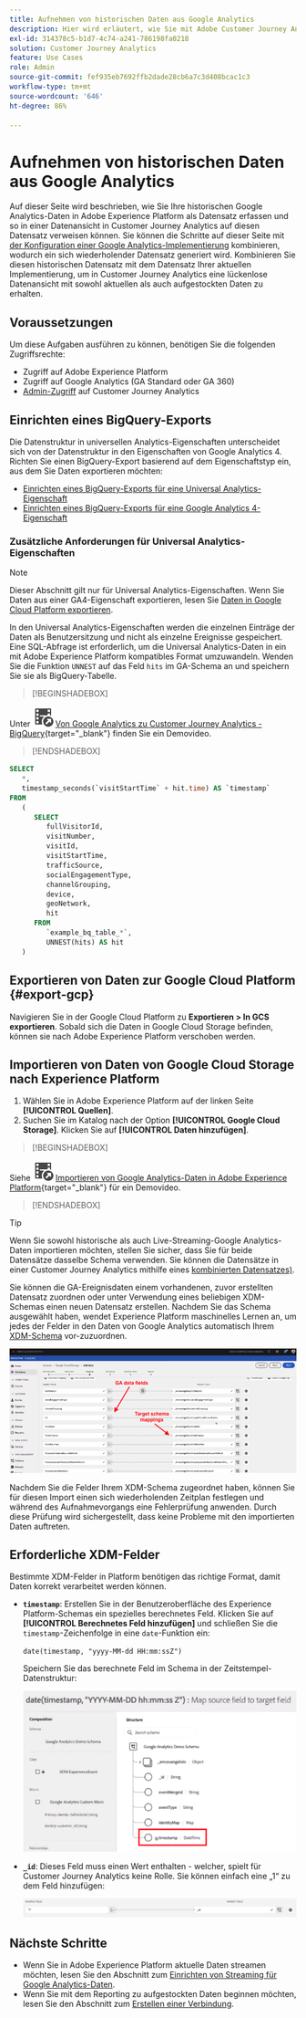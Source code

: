 ```yaml
---
title: Aufnehmen von historischen Daten aus Google Analytics
description: Hier wird erläutert, wie Sie mit Adobe Customer Journey Analytics Ihre Google Analytics-Daten in Adobe Experience Platform aufnehmen können.
exl-id: 314378c5-b1d7-4c74-a241-786198fa0218
solution: Customer Journey Analytics
feature: Use Cases
role: Admin
source-git-commit: fef935eb7692ffb2dade28cb6a7c3d408bcac1c3
workflow-type: tm+mt
source-wordcount: '646'
ht-degree: 86%

---
```



# Aufnehmen von historischen Daten aus Google Analytics

Auf dieser Seite wird beschrieben, wie Sie Ihre historischen Google Analytics-Daten in Adobe Experience Platform als Datensatz erfassen und so in einer Datenansicht in Customer Journey Analytics auf diesen Datensatz verweisen können. Sie können die Schritte auf dieser Seite mit [der Konfiguration einer Google Analytics-Implementierung](streaming.md) kombinieren, wodurch ein sich wiederholender Datensatz generiert wird. Kombinieren Sie diesen historischen Datensatz mit dem Datensatz Ihrer aktuellen Implementierung, um in Customer Journey Analytics eine lückenlose Datenansicht mit sowohl aktuellen als auch aufgestockten Daten zu erhalten.

## Voraussetzungen

Um diese Aufgaben ausführen zu können, benötigen Sie die folgenden Zugriffsrechte:

* Zugriff auf Adobe Experience Platform
* Zugriff auf Google Analytics (GA Standard oder GA 360)
* [Admin-Zugriff](/help/technotes/access-control.md) auf Customer Journey Analytics

## Einrichten eines BigQuery-Exports

Die Datenstruktur in universellen Analytics-Eigenschaften unterscheidet sich von der Datenstruktur in den Eigenschaften von Google Analytics 4. Richten Sie einen BigQuery-Export basierend auf dem Eigenschaftstyp ein, aus dem Sie Daten exportieren möchten:

* [Einrichten eines BigQuery-Exports für eine Universal Analytics-Eigenschaft](https://support.google.com/analytics/answer/3416092)
* [Einrichten eines BigQuery-Exports für eine Google Analytics 4-Eigenschaft](https://support.google.com/analytics/answer/9823238)

### Zusätzliche Anforderungen für Universal Analytics-Eigenschaften

>[!NOTE]
>
>Dieser Abschnitt gilt nur für Universal Analytics-Eigenschaften. Wenn Sie Daten aus einer GA4-Eigenschaft exportieren, lesen Sie [Daten in Google Cloud Platform exportieren](#export-gcp).

In den Universal Analytics-Eigenschaften werden die einzelnen Einträge der Daten als Benutzersitzung und nicht als einzelne Ereignisse gespeichert. Eine SQL-Abfrage ist erforderlich, um die Universal Analytics-Daten in ein mit Adobe Experience Platform kompatibles Format umzuwandeln. Wenden Sie die Funktion `UNNEST` auf das Feld `hits` im GA-Schema an und speichern Sie sie als BigQuery-Tabelle.


>[!BEGINSHADEBOX]

Unter ![VideoCheckedOut](/help/assets/icons/VideoCheckedOut.svg) [Von Google Analytics zu Customer Journey Analytics - BigQuery](https://video.tv.adobe.com/v/332634?quality=12&learn=on){target="_blank"} finden Sie ein Demovideo.

>[!ENDSHADEBOX]


```sql
SELECT
   *,
   timestamp_seconds(`visitStartTime` + hit.time) AS `timestamp` 
FROM
   (
      SELECT
         fullVisitorId,
         visitNumber,
         visitId,
         visitStartTime,
         trafficSource,
         socialEngagementType,
         channelGrouping,
         device,
         geoNetwork,
         hit 
      FROM
         `example_bq_table_*`,
         UNNEST(hits) AS hit 
   )
```

## Exportieren von Daten zur Google Cloud Platform {#export-gcp}

Navigieren Sie in der Google Cloud Platform zu **Exportieren > In GCS exportieren**. Sobald sich die Daten in Google Cloud Storage befinden, können sie nach Adobe Experience Platform verschoben werden.

## Importieren von Daten von Google Cloud Storage nach Experience Platform

1. Wählen Sie in Adobe Experience Platform auf der linken Seite **[!UICONTROL Quellen]**.
1. Suchen Sie im Katalog nach der Option **[!UICONTROL Google Cloud Storage]**. Klicken Sie auf **[!UICONTROL Daten hinzufügen]**.


>[!BEGINSHADEBOX]

Siehe ![VideoCheckedOut](/help/assets/icons/VideoCheckedOut.svg) [Importieren von Google Analytics-Daten in Adobe Experience Platform](https://video.tv.adobe.com/v/332676?quality=12&learn=on){target="_blank"} für ein Demovideo.

>[!ENDSHADEBOX]


>[!TIP]
>
>Wenn Sie sowohl historische als auch Live-Streaming-Google Analytics-Daten importieren möchten, stellen Sie sicher, dass Sie für beide Datensätze dasselbe Schema verwenden. Sie können die Datensätze in einer Customer Journey Analytics mithilfe eines [kombinierten Datensatzes) &#x200B;](/help/connections/combined-dataset.md).

Sie können die GA-Ereignisdaten einem vorhandenen, zuvor erstellten Datensatz zuordnen oder unter Verwendung eines beliebigen XDM-Schemas einen neuen Datensatz erstellen. Nachdem Sie das Schema ausgewählt haben, wendet Experience Platform maschinelles Lernen an, um jedes der Felder in den Daten von Google Analytics automatisch Ihrem [XDM-Schema](https://experienceleague.adobe.com/docs/experience-platform/xdm/home.html?lang=de#ui) vor-zuzuordnen.

![Schemakarte mit Hervorhebung der GA-Datenfelder und der Zielschema-Zuordnungen](../../assets/schema-map.png)

Nachdem Sie die Felder Ihrem XDM-Schema zugeordnet haben, können Sie für diesen Import einen sich wiederholenden Zeitplan festlegen und während des Aufnahmevorgangs eine Fehlerprüfung anwenden. Durch diese Prüfung wird sichergestellt, dass keine Probleme mit den importierten Daten auftreten.

## Erforderliche XDM-Felder

Bestimmte XDM-Felder in Platform benötigen das richtige Format, damit Daten korrekt verarbeitet werden können.

* **`timestamp`**: Erstellen Sie in der Benutzeroberfläche des Experience Platform-Schemas ein spezielles berechnetes Feld. Klicken Sie auf **[!UICONTROL Berechnetes Feld hinzufügen]** und schließen Sie die `timestamp`-Zeichenfolge in eine `date`-Funktion ein:

  `date(timestamp, "yyyy-MM-dd HH:mm:ssZ")`

  Speichern Sie das berechnete Feld im Schema in der Zeitstempel-Datenstruktur:

  ![Zeitstempel](../../assets/timestamp.png)

* **`_id`**: Dieses Feld muss einen Wert enthalten - welcher, spielt für Customer Journey Analytics keine Rolle. Sie können einfach eine „1“ zu dem Feld hinzufügen:

  ![ID](../../assets/_id.png)

## Nächste Schritte

* Wenn Sie in Adobe Experience Platform aktuelle Daten streamen möchten, lesen Sie den Abschnitt zum [Einrichten von Streaming für Google Analytics-Daten](streaming.md).
* Wenn Sie mit dem Reporting zu aufgestockten Daten beginnen möchten, lesen Sie den Abschnitt zum [Erstellen einer Verbindung](/help/connections/create-connection.md).
